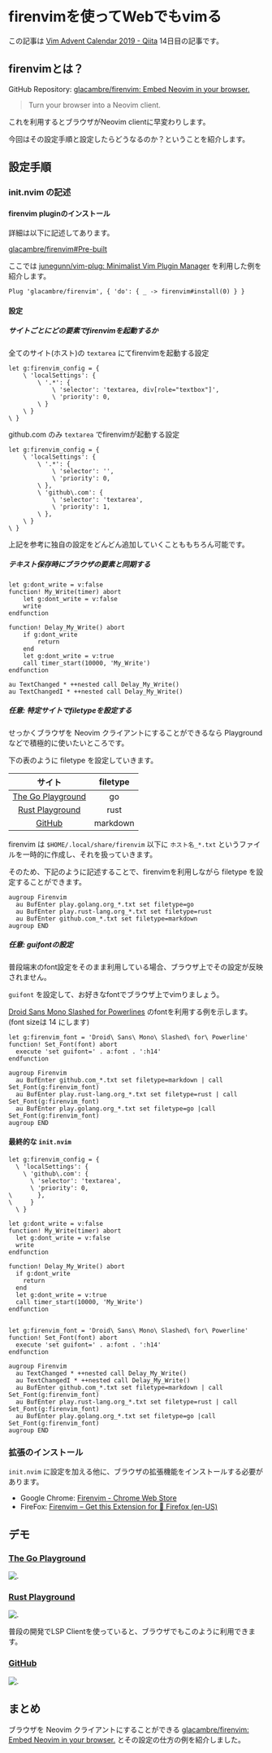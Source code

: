 # firenvimを使ってWebでもvimる

この記事は [Vim Advent Calendar 2019 \- Qiita](https://qiita.com/advent-calendar/2019/vim) 14日目の記事です。

## firenvimとは？
GitHub Repository: [glacambre/firenvim: Embed Neovim in your browser\.](https://github.com/glacambre/firenvim)

> Turn your browser into a Neovim client.

これを利用するとブラウザがNeovim clientに早変わりします。

今回はその設定手順と設定したらどうなるのか？ということを紹介します。

## 設定手順
### init.nvim の記述
#### firenvim pluginのインストール
詳細は以下に記述してあります。

[glacambre/firenvim#Pre-built](https://github.com/glacambre/firenvim#pre-built)

ここでは [junegunn/vim\-plug: Minimalist Vim Plugin Manager](https://github.com/junegunn/vim-plug) を利用した例を紹介します。

```vim
Plug 'glacambre/firenvim', { 'do': { _ -> firenvim#install(0) } }
```

#### 設定
##### サイトごとにどの要素でfirenvimを起動するか
全てのサイト(ホスト)の `textarea` にてfirenvimを起動する設定
```vim
let g:firenvim_config = {
    \ 'localSettings': {
        \ '.*': {
            \ 'selector': 'textarea, div[role="textbox"]',
            \ 'priority': 0,
        \ }
    \ }
\ }
```

github.com のみ `textarea` でfirenvimが起動する設定
```vim
let g:firenvim_config = {
    \ 'localSettings': {
        \ '.*': {
            \ 'selector': '',
            \ 'priority': 0,
        \ },
        \ 'github\.com': {
            \ 'selector': 'textarea',
            \ 'priority': 1,
        \ },
    \ }
\ }
```

上記を参考に独自の設定をどんどん追加していくことももちろん可能です。

##### テキスト保存時にブラウザの要素と同期する

```vim
let g:dont_write = v:false
function! My_Write(timer) abort
	let g:dont_write = v:false
	write
endfunction

function! Delay_My_Write() abort
	if g:dont_write
		return
	end
	let g:dont_write = v:true
	call timer_start(10000, 'My_Write')
endfunction

au TextChanged * ++nested call Delay_My_Write()
au TextChangedI * ++nested call Delay_My_Write()
```

##### 任意: 特定サイトでfiletypeを設定する
せっかくブラウザを Neovim クライアントにすることができるなら Playground などで積極的に使いたいところです。

下の表のように filetype を設定していきます。

| サイト | filetype |
| :---: | :---: |
| [The Go Playground](https://play.golang.org/) | go |
| [Rust Playground](https://play.rust-lang.org/) | rust |
| [GitHub](https://github.com/) | markdown |

firenvim は `$HOME/.local/share/firenvim` 以下に `ホスト名_*.txt` というファイルを一時的に作成し、それを扱っていきます。

そのため、下記のように記述することで、firenvimを利用しながら filetype を設定することができます。

```vim
augroup Firenvim
  au BufEnter play.golang.org_*.txt set filetype=go
  au BufEnter play.rust-lang.org_*.txt set filetype=rust
  au BufEnter github.com_*.txt set filetype=markdown
augroup END
```

##### 任意: guifontの設定
普段端末のfont設定をそのまま利用している場合、ブラウザ上でその設定が反映されません。

`guifont` を設定して、お好きなfontでブラウザ上でvimりましょう。

[Droid Sans Mono Slashed for Powerlines](https://github.com/powerline/fonts/blob/master/DroidSansMonoSlashed/Droid%20Sans%20Mono%20Slashed%20for%20Powerline.ttf) のfontを利用する例を示します。(font sizeは 14 にします)

```vim
let g:firenvim_font = 'Droid\ Sans\ Mono\ Slashed\ for\ Powerline'
function! Set_Font(font) abort
  execute 'set guifont=' . a:font . ':h14'
endfunction

augroup Firenvim
  au BufEnter github.com_*.txt set filetype=markdown | call Set_Font(g:firenvim_font)
  au BufEnter play.rust-lang.org_*.txt set filetype=rust | call Set_Font(g:firenvim_font)
  au BufEnter play.golang.org_*.txt set filetype=go |call Set_Font(g:firenvim_font)
augroup END
```

#### 最終的な `init.nvim`
```vim
let g:firenvim_config = {
  \ 'localSettings': {
    \ 'github\.com': {
      \ 'selector': 'textarea',
      \ 'priority': 0,
\       },
\     }
  \ }

let g:dont_write = v:false
function! My_Write(timer) abort
  let g:dont_write = v:false
  write
endfunction

function! Delay_My_Write() abort
  if g:dont_write
    return
  end
  let g:dont_write = v:true
  call timer_start(10000, 'My_Write')
endfunction


let g:firenvim_font = 'Droid\ Sans\ Mono\ Slashed\ for\ Powerline'
function! Set_Font(font) abort
  execute 'set guifont=' . a:font . ':h14'
endfunction

augroup Firenvim
  au TextChanged * ++nested call Delay_My_Write()
  au TextChangedI * ++nested call Delay_My_Write()
  au BufEnter github.com_*.txt set filetype=markdown | call Set_Font(g:firenvim_font)
  au BufEnter play.rust-lang.org_*.txt set filetype=rust | call Set_Font(g:firenvim_font)
  au BufEnter play.golang.org_*.txt set filetype=go |call Set_Font(g:firenvim_font)
augroup END
```

### 拡張のインストール
`init.nvim` に設定を加える他に、ブラウザの拡張機能をインストールする必要があります。

* Google Chrome: [Firenvim \- Chrome Web Store](https://chrome.google.com/webstore/detail/firenvim/egpjdkipkomnmjhjmdamaniclmdlobbo)
* FireFox: [Firenvim – Get this Extension for 🦊 Firefox \(en\-US\)](https://addons.mozilla.org/en-US/firefox/addon/firenvim/)

## デモ
### [The Go Playground](https://play.golang.org/) 
![.](https://github.com/cappyzawa/demo/blob/master/vim-advent-calendar-14/go-playground.png?raw=true)

### [Rust Playground](https://play.rust-lang.org/)
![.](https://github.com/cappyzawa/demo/blob/master/vim-advent-calendar-14/rust-playground.png?raw=true)

普段の開発でLSP Clientを使っていると、ブラウザでもこのように利用できます。

### [GitHub](https://github.com/)
![.](https://github.com/cappyzawa/demo/blob/master/vim-advent-calendar-14/github-issue.png?raw=true)

## まとめ
ブラウザを Neovim クライアントにすることができる [glacambre/firenvim: Embed Neovim in your browser\.](https://github.com/glacambre/firenvim) とその設定の仕方の例を紹介しました。
